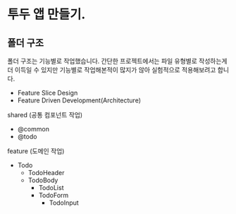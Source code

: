 # 투두 앱 만들기.

## 폴더 구조

폴더 구조는 기능별로 작업했습니다. 간단한 프로젝트에서는 파일 유형별로 작성하는게 더 이득일 수 있지만 기능별로 작업해본적이 많지가 않아 실험적으로 적용해보려고 합니다.

- Feature Slice Design
- Feature Driven Development(Architecture)

shared (공통 컴포넌트 작업)

- @common
- @todo

feature (도메인 작업)

- Todo
  - TodoHeader
  - TodoBody
    - TodoList
    - TodoForm
      - TodoInput
